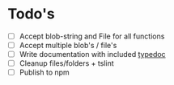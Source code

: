 # Todo's

- [ ] Accept blob-string and File for all functions
- [ ] Accept multiple blob's / file's
- [ ] Write documentation with included [typedoc](https://typedoc.org/)
- [ ] Cleanup files/folders + tslint
- [ ] Publish to npm
